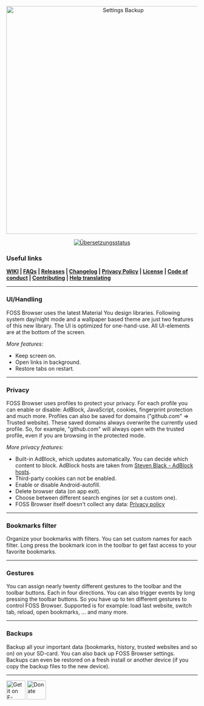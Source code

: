 <p align="center">
<img src="https://codeberg.org/Gaukler_Faun/FOSS_Browser/raw/branch/master/graphics/featuresGrafic.png" alt="Settings Backup" width="600"/>
</p>

<p align="center">
<a href="https://translate.codeberg.org/engage/foss-browser/">
<img src="https://translate.codeberg.org/widgets/foss-browser/-/strings/287x66-white.png" alt="Übersetzungsstatus" />
</a></p>

### Useful links

__[WIKI](https://codeberg.org/Gaukler_Faun/FOSS_Browser/wiki) | [FAQs](https://codeberg.org/Gaukler_Faun/FOSS_Browser/src/branch/master/FAQs.md) | [Releases](https://codeberg.org/Gaukler_Faun/FOSS_Browser/releases) | [Changelog](https://codeberg.org/Gaukler_Faun/FOSS_Browser/src/branch/master/CHANGELOG.md) | [Privacy Policy](https://codeberg.org/Gaukler_Faun/FOSS_Browser/src/branch/master/PRIVACY.md) | [License](https://codeberg.org/Gaukler_Faun/FOSS_Browser/src/branch/master/LICENSE.md) | [Code of conduct](https://codeberg.org/Gaukler_Faun/FOSS_Browser/src/branch/master/CODE_OF_CONDUCT.md) | [Contributing](https://codeberg.org/Gaukler_Faun/FOSS_Browser/src/branch/master/CONTRIBUTING.md) | [Help translating](https://translate.codeberg.org/projects/foss-browser/)__

----
### UI/Handling

FOSS Browser uses the latest Material You design libraries. Following system day/night mode and a wallpaper based theme are just two features of this new library. The UI is optimized for one-hand-use. All UI-elements are at the bottom of the screen.


_More features:_

- Keep screen on.
- Open links in background.
- Restore tabs on restart.

----
### Privacy

FOSS Browser uses profiles to protect your privacy. For each profile you can enable or disable: AdBlock, JavaScript, cookies, fingerprint protection and much more. Profiles can also be saved for domains ("github.com" ⇒ Trusted website). These saved domains always overwrite the currently used profile. So, for example, "github.com" will always open with the trusted profile, even if you are browsing in the protected mode.

_More privacy features:_

- Built-in AdBlock, which updates automatically. You can decide which content to block. AdBlock hosts are taken from [Steven Black - AdBlock hosts](https://github.com/StevenBlack/hosts).
- Third-party cookies can not be enabled.
- Enable or disable Android-autofill.
- Delete browser data (on app exit).
- Choose between different search engines (or set a custom one).
- FOSS Browser itself doesn't collect any data: [Privacy policy](https://codeberg.org/Gaukler_Faun/FOSS_Browser/src/branch/master/PRIVACY.md)

----
### Bookmarks filter

Organize your bookmarks with filters. You can set custom names for each filter. Long press the bookmark icon in the toolbar to get fast access to your favorite bookmarks.

----
### Gestures

You can assign nearly twenty different gestures to the toolbar and the toolbar buttons. Each in four directions. You can also trigger events by long pressing the toolbar buttons. So you have up to ten different gestures to control FOSS Browser. Supported is for example: load last website, switch tab, reload, open bookmarks, ... and many more.

----
### Backups

Backup all your important data (bookmarks, history, trusted websites and so on) on your SD-card. You can also back up FOSS Browser settings. Backups can even be restored on a fresh install or another device (if you copy the backup files to the new device).

----

[<img src="https://f-droid.org/badge/get-it-on.png" alt="Get it on F-Droid" height="50"/>](https://f-droid.org/de/packages/de.baumann.browser/)
[<img src="https://www.paypalobjects.com/de_DE/DE/i/btn/btn_donateCC_LG.gif" alt="Donate" height="50"/>](https://www.paypal.com/cgi-bin/webscr?cmd=_s-xclick&hosted_button_id=NP6TGYDYP9SHY)